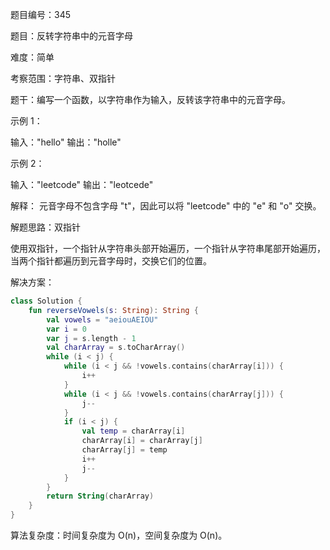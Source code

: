 题目编号：345

题目：反转字符串中的元音字母

难度：简单

考察范围：字符串、双指针

题干：编写一个函数，以字符串作为输入，反转该字符串中的元音字母。

示例 1：

输入："hello"
输出："holle"

示例 2：

输入："leetcode"
输出："leotcede"

解释：
元音字母不包含字母 "t"，因此可以将 "leetcode" 中的 "e" 和 "o" 交换。

解题思路：双指针

使用双指针，一个指针从字符串头部开始遍历，一个指针从字符串尾部开始遍历，当两个指针都遍历到元音字母时，交换它们的位置。

解决方案：

```kotlin
class Solution {
    fun reverseVowels(s: String): String {
        val vowels = "aeiouAEIOU"
        var i = 0
        var j = s.length - 1
        val charArray = s.toCharArray()
        while (i < j) {
            while (i < j && !vowels.contains(charArray[i])) {
                i++
            }
            while (i < j && !vowels.contains(charArray[j])) {
                j--
            }
            if (i < j) {
                val temp = charArray[i]
                charArray[i] = charArray[j]
                charArray[j] = temp
                i++
                j--
            }
        }
        return String(charArray)
    }
}
```

算法复杂度：时间复杂度为 O(n)，空间复杂度为 O(n)。
